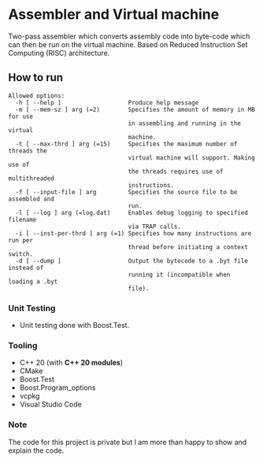 # Assembler and Virtual machine
Two-pass assembler which converts assembly code into byte-code which can then be run on the virtual machine. Based on Reduced Instruction Set Computing (RISC) architecture.

## How to run
```
Allowed options:
  -h [ --help ]                   Produce help message
  -m [ --mem-sz ] arg (=2)        Specifies the amount of memory in MB for use
                                  in assembling and running in the virtual
                                  machine.
  -t [ --max-thrd ] arg (=15)     Specifies the maximum number of threads the
                                  virtual machine will support. Making use of
                                  the threads requires use of multithreaded
                                  instructions.
  -f [ --input-file ] arg         Specifies the source file to be assembled and
                                  run.
  -l [ --log ] arg (=log.dat)     Enables debug logging to specified filename
                                  via TRAP calls.
  -i [ --inst-per-thrd ] arg (=1) Specifies how many instructions are run per
                                  thread before initiating a context switch.
  -d [ --dump ]                   Output the bytecode to a .byt file instead of
                                  running it (incompatible when loading a .byt
                                  file).
```

### Unit Testing
- Unit testing done with Boost.Test.

### Tooling
- C++ 20 (with **C++ 20 modules**)
- CMake
- Boost.Test
- Boost.Program_options
- vcpkg
- Visual Studio Code

### Note
The code for this project is private but I am more than happy to show and explain the code.
